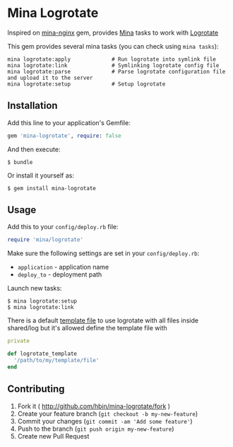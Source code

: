 # Mina Logrotate

Inspired on [mina-nginx](https://github.com/hbin/mina-nginx) gem, provides [Mina](https://github.com/nadarei/mina) tasks to work with [Logrotate](http://www.linuxcommand.org/man_pages/logrotate8.html)

This gem provides several mina tasks (you can check using `mina tasks`):

```
mina logrotate:apply             # Run logrotate into symlink file
mina logrotate:link              # Symlinking logrotate config file
mina logrotate:parse             # Parse logrotate configuration file and upload it to the server
mina logrotate:setup             # Setup logrotate
```

## Installation

Add this line to your application's Gemfile:

```ruby
gem 'mina-logrotate', require: false
```
And then execute:
```
$ bundle
```

Or install it yourself as:
```
$ gem install mina-logrotate
```

## Usage

Add this to your `config/deploy.rb` file:
```ruby
require 'mina/logrotate'
```
Make sure the following settings are set in your `config/deploy.rb`:

* `application` - application name
* `deploy_to`   - deployment path

Launch new tasks:

```
$ mina logrotate:setup
$ mina logrotate:link
```

There is a default [template file](lib/mina/templates/logrotate.erb) to use logrotate with all files inside shared/log but it's allowed define the template file with

```ruby
private

def logrotate_template
  '/path/to/my/template/file'
end
```

## Contributing

1. Fork it ( http://github.com/hbin/mina-logrotate/fork )
2. Create your feature branch (`git checkout -b my-new-feature`)
3. Commit your changes (`git commit -am 'Add some feature'`)
4. Push to the branch (`git push origin my-new-feature`)
5. Create new Pull Request

